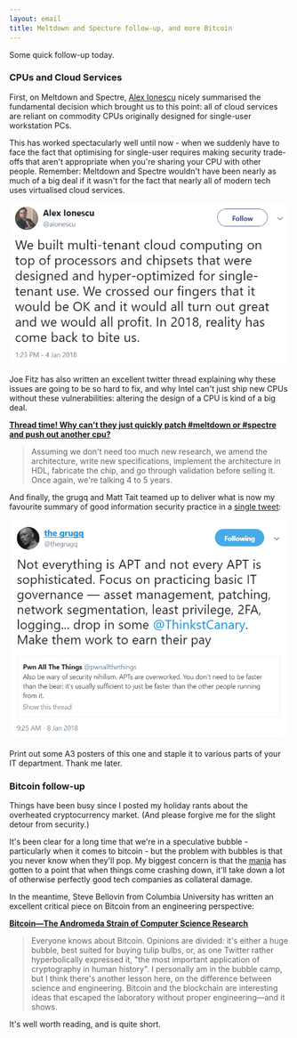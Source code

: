 ```yaml
---
layout: email
title: Meltdown and Specture follow-up, and more Bitcoin
---
```


Some quick follow-up today. 

### CPUs and Cloud Services

First, on Meltdown and Spectre, [Alex Ionescu](https://twitter.com/aionescu/status/949028481056190464) nicely summarised the fundamental decision which brought us to this point: all of cloud services are reliant on commodity CPUs originally designed for single-user workstation PCs.

This has worked spectacularly well until now - when we suddenly have to face the fact that optimising for single-user requires making security trade-offs that aren't appropriate when you're sharing your CPU with other people. Remember: Meltdown and Spectre wouldn't have been nearly as much of a big deal if it wasn't for the fact that nearly all of modern tech uses virtualised cloud services.

![Multi-tenant computing](/images/multi-tenant-computing.png)

Joe Fitz has also written an excellent twitter thread explaining why these issues are going to be so hard to fix, and why Intel can't just ship new CPUs without these vulnerabilities: altering the design of a CPU is kind of a big deal.

[**Thread time! Why can't they just quickly patch #meltdown or #spectre and push out another cpu?**](https://twitter.com/securelyfitz/status/949370010652196864)

>Assuming we don't need too much new research, we amend the architecture, write new specifications, implement the architecture in HDL, fabricate the chip, and go through validation before selling it. Once again, we're talking 4 to 5 years.

And finally, the grugq and Matt Tait teamed up to deliver what is now my favourite summary of good information security practice in a [single tweet](https://twitter.com/thegrugq/status/950418262772260864):

![Basic hygeine](/images/grugq-not-everything-is-APT.png)

Print out some A3 posters of this one and staple it to various parts of your IT department. Thank me later.

### Bitcoin follow-up

Things have been busy since I posted my holiday rants about the overheated cryptocurrency market. (And please forgive me for the slight detour from security.)

It's been clear for a long time that we're in a speculative bubble - particularly when it comes to bitcoin - but the problem with bubbles is that you never know when they'll pop. My biggest concern is that the [mania](https://www.theverge.com/2017/12/21/16805598/companies-blockchain-tech-cryptocurrency-tea) has gotten to a point that when things come crashing down, it'll take down a lot of otherwise perfectly good tech companies as collateral damage.

In the meantime, Steve Bellovin from Columbia University has written an excellent critical piece on Bitcoin from an engineering perspective:

[**Bitcoin—The Andromeda Strain of Computer Science Research**](https://www.cs.columbia.edu/~smb/blog/2017-12/2017-12-30.html)

>Everyone knows about Bitcoin. Opinions are divided: it's either a huge bubble, best suited for buying tulip bulbs, or, as one Twitter rather hyperbolically expressed it, "the most important application of cryptography in human history". I personally am in the bubble camp, but I think there's another lesson here, on the difference between science and engineering. Bitcoin and the blockchain are interesting ideas that escaped the laboratory without proper engineering—and it shows.

It's well worth reading, and is quite short.